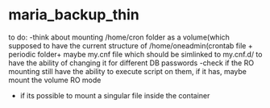 # maria_backup_thin
to do:
-think about mounting /home/cron folder as a volume(which supposed to have the current structure of /home/oneadmin(crontab file + periodic folder+ maybe my.cnf file which should be simlinked to my.cnf.d/ to have the ability of changing it for different DB passwords
-check if the RO mounting still have the ability to execute script on them, if it has, maybe mount the volume RO mode
- if its possible to mount a singular file inside the container
